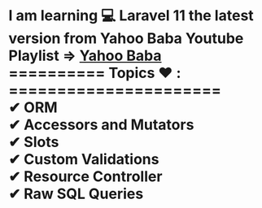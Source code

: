 I am learning 💻 Laravel 11 the latest version from Yahoo Baba Youtube Playlist => <a href="https://www.youtube.com/@YahooBaba">Yahoo Baba</a> <br/>
========== Topics ❤ : ====================== <br/>
✔ ORM <br/>
✔ Accessors and Mutators <br/>
✔ Slots <br/>
✔ Custom Validations <br/>
✔ Resource Controller <br/>
✔ Raw SQL Queries
======================================
